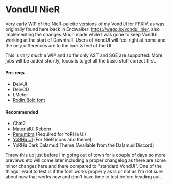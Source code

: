 # VondUI NieR

Very early WIP of the NieR-palette versions of my VondUI for FFXIV, as was originally found here back in Endwalker: https://wago.io/vondui_nier, also implementing the changes Moon made while I was gone to keep VondUI working at the start of Dawntrail.
Users of VondUI will feel right at home and the only differences are to the look & feel of the UI.

This is *very much* a WIP and so far only AST and SGE are supported. More jobs will be added shortly, focus is to get all the basic stuff correct first.

#### Pre-reqs
- DelvUI
- DelvCD
- LMeter
- [Rodin Bold font](https://github.com/vond82/VondUI/blob/main/Rodin%20Bold.ttf)
#### Recommended
- Chat2
- [MaterialUI Reborn](https://discord.gg/T5sWUpgNPD)
- [Penumbra](https://discord.gg/kVva7DHV4r) (Required for YoRHa UI)
- [YoRHa UI](https://heliosphere.app/mod/q0wkpyem217s7cbj4spa5wm26c) (For NieR icons and theme)
- YoRHa Dark Dalamud Theme (Available from the Dalamud Discord)
  
Threw this up just before I'm going out of town for a couple of days so more previews etc will come later including a proper changelog as there are some minor changes here and there compared to "standard VondUI".
One of the things I want to test is if the font works properly as is or not as I'm not sure about how that works now and don't have time to test before heading out.
